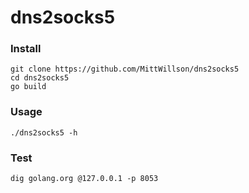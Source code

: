 # dns2socks5

### Install
```
git clone https://github.com/MittWillson/dns2socks5
cd dns2socks5
go build
```

### Usage
```
./dns2socks5 -h
```

### Test
```
dig golang.org @127.0.0.1 -p 8053
```